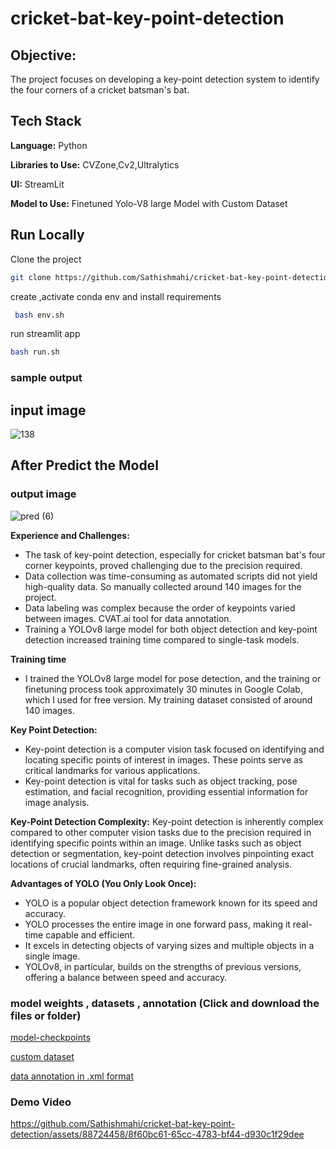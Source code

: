 # cricket-bat-key-point-detection

## Objective:

The project focuses on developing a key-point detection system to identify the four corners of a cricket batsman's bat.

## Tech Stack

**Language:** Python

**Libraries to Use:** CVZone,Cv2,Ultralytics

**UI:** StreamLit

**Model to Use:** Finetuned Yolo-V8 large Model with Custom Dataset


## Run Locally

Clone the project

```bash
git clone https://github.com/Sathishmahi/cricket-bat-key-point-detection.git
```

create ,activate conda env and install requirements   

```bash
 bash env.sh 
```
run streamlit app

```bash
bash run.sh
```

### sample output

## input image
![138](https://github.com/Sathishmahi/cricket-bat-key-point-detection/assets/88724458/343640ff-0507-44cb-9a59-4da45c65162b)



## After Predict the Model 
### output image 


![pred (6)](https://github.com/Sathishmahi/cricket-bat-key-point-detection/assets/88724458/8a587563-30e3-45ed-a304-81a30a6150e9)



**Experience and Challenges:**
- The task of key-point detection, especially for cricket batsman bat's four corner keypoints, proved challenging due to the precision required.
- Data collection was time-consuming as automated scripts did not yield high-quality data. So manually collected around 140 images for the project.
- Data labeling was complex because the order of keypoints varied between images. CVAT.ai tool for data annotation.
- Training a YOLOv8 large model for both object detection and key-point detection increased training time compared to single-task models.

**Training time**
 - I trained the YOLOv8 large model for pose detection, and the training or finetuning process took approximately 30 minutes in Google Colab, which I used for free version. My training dataset consisted of around 140 images.

**Key Point Detection:**
- Key-point detection is a computer vision task focused on identifying and locating specific points of interest in images. These points serve as critical landmarks for various applications.
- Key-point detection is vital for tasks such as object tracking, pose estimation, and facial recognition, providing essential information for image analysis.

**Key-Point Detection Complexity:**
Key-point detection is inherently complex compared to other computer vision tasks due to the precision required in identifying specific points within an image.
Unlike tasks such as object detection or segmentation, key-point detection involves pinpointing exact locations of crucial landmarks, often requiring fine-grained analysis.

**Advantages of YOLO (You Only Look Once):**
- YOLO is a popular object detection framework known for its speed and accuracy.
- YOLO processes the entire image in one forward pass, making it real-time capable and efficient.
- It excels in detecting objects of varying sizes and multiple objects in a single image.
- YOLOv8, in particular, builds on the strengths of previous versions, offering a balance between speed and accuracy.

### model weights , datasets , annotation (Click and download the files or folder)

[model-checkpoints](https://drive.google.com/file/d/1gun4_HTdz3zl1KH86nwL6D7BbGin3n4G/view?usp=sharing)

[custom dataset](https://drive.google.com/drive/folders/1IF6tmkbp6dXlLv0IdP1MorUbzRFhxPLs?usp=drive_link)

[data annotation in .xml format](https://drive.google.com/file/d/1ZtttN5ZVfPmlMSVS4LrGg2BYmz00T4RH/view?usp=sharing)

### Demo Video

https://github.com/Sathishmahi/cricket-bat-key-point-detection/assets/88724458/8f60bc61-65cc-4783-bf44-d930c1f29dee

